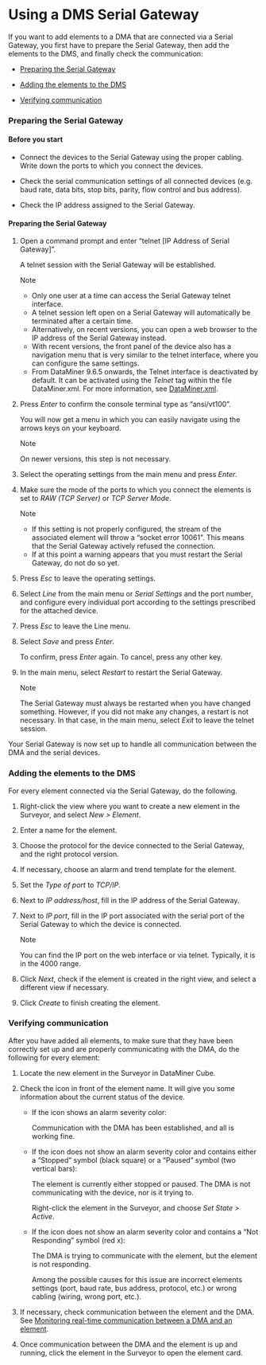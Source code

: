 # Using a DMS Serial Gateway

If you want to add elements to a DMA that are connected via a Serial Gateway, you first have to prepare the Serial Gateway, then add the elements to the DMS, and finally check the communication:

- [Preparing the Serial Gateway](#preparing-the-serial-gateway)

- [Adding the elements to the DMS](#adding-the-elements-to-the-dms)

- [Verifying communication](#verifying-communication)

### Preparing the Serial Gateway

#### Before you start

- Connect the devices to the Serial Gateway using the proper cabling. Write down the ports to which you connect the devices.

- Check the serial communication settings of all connected devices (e.g. baud rate, data bits, stop bits, parity, flow control and bus address).

- Check the IP address assigned to the Serial Gateway.

#### Preparing the Serial Gateway

1. Open a command prompt and enter “telnet \[IP Address of Serial Gateway\]”.

    A telnet session with the Serial Gateway will be established.

    > [!NOTE]
    > -  Only one user at a time can access the Serial Gateway telnet interface.
    > -  A telnet session left open on a Serial Gateway will automatically be terminated after a certain time.
    > -  Alternatively, on recent versions, you can open a web browser to the IP address of the Serial Gateway instead.
    > -  With recent versions, the front panel of the device also has a navigation menu that is very similar to the telnet interface, where you can configure the same settings.
    > -  From DataMiner 9.6.5 onwards, the Telnet interface is deactivated by default. It can be activated using the *Telnet* tag within the file DataMiner.xml. For more information, see [DataMiner.xml](../../part_7/SkylineDataminerFolder/DataMiner_xml.md#dataminerxml).

2. Press *Enter* to confirm the console terminal type as “ansi/vt100”.

    You will now get a menu in which you can easily navigate using the arrows keys on your keyboard.

    > [!NOTE]
    > On newer versions, this step is not necessary.

3. Select the operating settings from the main menu and press *Enter*.

4. Make sure the mode of the ports to which you connect the elements is set to *RAW (TCP Server)* or *TCP Server Mode*.

    > [!NOTE]
    > -  If this setting is not properly configured, the stream of the associated element will throw a “socket error 10061”. This means that the Serial Gateway actively refused the connection.
    > -  If at this point a warning appears that you must restart the Serial Gateway, do not do so yet.

5. Press *Esc* to leave the operating settings.

6. Select *Line* from the main menu or *Serial Settings* and the port number, and configure every individual port according to the settings prescribed for the attached device.

7. Press *Esc* to leave the Line menu.

8. Select *Save* and press *Enter*.

    To confirm, press *Enter* again. To cancel, press any other key.

9. In the main menu, select *Restart* to restart the Serial Gateway.

    > [!NOTE]
    > The Serial Gateway must always be restarted when you have changed something. However, if you did not make any changes, a restart is not necessary. In that case, in the main menu, select *Exit* to leave the telnet session.

Your Serial Gateway is now set up to handle all communication between the DMA and the serial devices.

### Adding the elements to the DMS

For every element connected via the Serial Gateway, do the following.

1. Right-click the view where you want to create a new element in the Surveyor, and select *New \> Element*.

2. Enter a name for the element.

3. Choose the protocol for the device connected to the Serial Gateway, and the right protocol version.

4. If necessary, choose an alarm and trend template for the element.

5. Set the *Type of port* to *TCP/IP*.

6. Next to *IP address/host*, fill in the IP address of the Serial Gateway.

7. Next to *IP port*, fill in the IP port associated with the serial port of the Serial Gateway to which the device is connected.

    > [!NOTE]
    > You can find the IP port on the web interface or via telnet. Typically, it is in the 4000 range.

8. Click *Next*, check if the element is created in the right view, and select a different view if necessary.

9. Click *Create* to finish creating the element.

### Verifying communication

After you have added all elements, to make sure that they have been correctly set up and are properly communicating with the DMA, do the following for every element:

1. Locate the new element in the Surveyor in DataMiner Cube.

2. Check the icon in front of the element name. It will give you some information about the current status of the device.

    - If the icon shows an alarm severity color:

        Communication with the DMA has been established, and all is working fine.

    - If the icon does not show an alarm severity color and contains either a “Stopped” symbol (black square) or a “Paused” symbol (two vertical bars):

        The element is currently either stopped or paused. The DMA is not communicating with the device, nor is it trying to.

        Right-click the element in the Surveyor, and choose *Set State \> Active*.

    - If the icon does not show an alarm severity color and contains a “Not Responding” symbol (red x):

        The DMA is trying to communicate with the element, but the element is not responding.

        Among the possible causes for this issue are incorrect elements settings (port, baud rate, bus address, protocol, etc.) or wrong cabling (wiring, wrong port, etc.).

3. If necessary, check communication between the element and the DMA. See [Monitoring real-time communication between a DMA and an element](../../part_6/logging/Monitoring_real-time_communication_between_a_DMA_and_an_element.md#monitoring-real-time-communication-between-a-dma-and-an-element).

4. Once communication between the DMA and the element is up and running, click the element in the Surveyor to open the element card.


